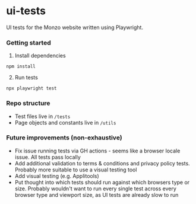 # ui-tests

UI tests for the Monzo website written using Playwright.

### Getting started

1. Install dependencies

```
npm install
```

2. Run tests

```
npx playwright test
```

### Repo structure

- Test files live in `/tests`
- Page objects and constants live in `/utils`

### Future improvements (non-exhaustive)

- Fix issue running tests via GH actions - seems like a browser locale issue. All tests pass locally
- Add additional validation to terms & conditions and privacy policy tests. Probably more suitable to use a visual testing tool
- Add visual testing (e.g. Applitools)
- Put thought into which tests should run against which browsers type or size. Probably wouldn't want to run every single test across every browser type and viewport size, as UI tests are already slow to run
